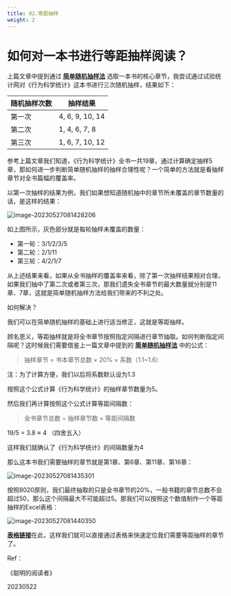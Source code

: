 ```yaml
---
title: 02.等距抽样
weight: 2
---
```


# 如何对一本书进行等距抽样阅读？

上篇文章中提到通过 **[简单随机抽样法](https://mread.top/1388/)** 选取一本书的核心章节，我尝试通过试验统计网对《行为科学统计》这本书进行三次随机抽样，结果如下：

| 随机抽样次数 | 抽样结果        |
| ------------ | --------------- |
| 第一次       | 4, 6, 9, 10, 14 |
| 第二次       | 1, 4, 6, 7, 8   |
| 第三次       | 1, 6, 7, 10, 12 |

参考上篇文章我们知道，《行为科学统计》全书一共19章，通过计算确定抽样5章，那如何进一步判断简单随机抽样的抽样合理性呢？一个简单的方法就是看抽样章节对全书篇幅的覆盖率。

以第一次抽样的结果为例，我们如果想知道随机抽中的章节所未覆盖的章节数量的话，是这样的结果：

![image-20230527081428206](https://pbox.online/202305270814227.png)

如上图所示，灰色部分就是每轮抽样未覆盖的数量：

- 第一轮：3/1/2/3/5
- 第二轮：2/1/11
- 第三轮：4/2/1/7

从上述结果来看，如果从全书抽样的覆盖率来看，除了第一次抽样结果相对合理，如果我们抽中了第二次或者第三次，那我们遗失全书章节的最大数量就分别是11章、7章，这就是简单随机抽样方法给我们带来的不利之处。

如何解决？

我们可以在简单随机抽样的基础上进行适当修正，这就是等距抽样。

顾名思义，等距抽样就是将全书章节按照指定间隔进行章节抽取。如何判断指定间隔呢？这时候我们需要借鉴上一篇文章中提到的 **[简单随机抽样法](https://mread.top/1388/)** 中的公式：

> 抽样章节 = 书本章节总数 × 20% × 系数（1.1~1.6）

注：为了计算方便，我们以后将系数默认设为1.3

按照这个公式计算《行为科学统计》的抽样章节数量为5。

然后我们再计算按照这个公式计算等距间隔数：

> 全书章节总数 ÷ 抽样章节数 = 等距间隔数

19/5 = 3.8 ≈ 4 （四舍五入）

这样我们就确认了《行为科学统计》的间隔数量为4

那么这本书我们需要抽样的章节就是第1章、第6章、第11章、第16章：

![image-20230527081435301](https://pbox.online/202305270814330.png)

按照8020原则，我们最终抽取的只是全书章节的20%，一般书籍的章节总数不会超过50，那么这个间隔最大不可能超过5。那我们可以按照这个数值制作一个等距抽样的Excel表格：

![image-20230527081440350](https://pbox.online/202305270814371.png)

[**表格链接**](https://docs.qq.com/sheet/DQWtTUlROcWRkWGFj?tab=BB08J2)在此，这样我们就可以直接通过表格来快速定位我们需要等距抽样的章节了。



Ref：

《聪明的阅读者》

20230522